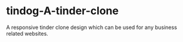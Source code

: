 # tindog-A-tinder-clone
A responsive tinder clone design which can be used for any business related websites.
